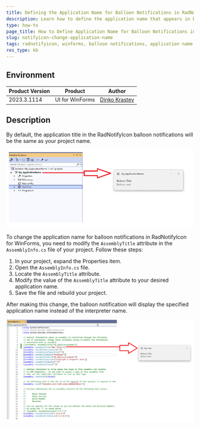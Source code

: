 ```yaml
---
title: Defining the Application Name for Balloon Notifications in RadNotifyIcon for WinForms
description: Learn how to define the application name that appears in balloon notifications using RadNotifyIcon for WinForms.
type: how-to
page_title: How to Define Application Name for Balloon Notifications in RadNotifyIcon for WinForms
slug: notifyicon-change-application-name
tags: radnotifyicon, winforms, balloon notifications, application name, customize, assemblyinfo
res_type: kb
---
```


## Environment

|Product Version|Product|Author|
|----|----|----|
|2023.3.1114|UI for WinForms|[Dinko Krastev](https://www.telerik.com/blogs/author/dinko-krastev)|

## Description

By default, the application title in the RadNotifyIcon balloon notifications will be the same as your project name.

![notifyicon-change-application-name 001](images/notifyicon-change-application-name_1.png)

To change the application name for balloon notifications in RadNotifyIcon for WinForms, you need to modify the `AssemblyTitle` attribute in the `AssemblyInfo.cs` file of your project. Follow these steps:

1. In your project, expand the Properties item.
2. Open the `AssemblyInfo.cs` file.
3. Locate the `AssemblyTitle` attribute.
4. Modify the value of the `AssemblyTitle` attribute to your desired application name.
5. Save the file and rebuild your project.

After making this change, the balloon notification will display the specified application name instead of the interpreter name.

![notifyicon-change-application-name 002](images/notifyicon-change-application-name_2.png)

